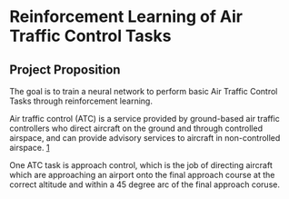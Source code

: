 # Reinforcement Learning of Air Traffic Control Tasks
## Project Proposition
The goal is to train a neural network to perform basic Air Traffic Control Tasks through reinforcement learning. 

Air traffic control (ATC) is a service provided by ground-based air traffic controllers who direct aircraft on the ground and through controlled airspace, and can provide advisory services to aircraft in non-controlled airspace. [1][1]

One ATC task is approach control, which is the job of directing aircraft which are approaching an airport onto the final approach course at the correct altitude and within a 45 degree arc of the final approach coruse. 

[1]: https://en.wikipedia.org/wiki/Air_traffic_control

